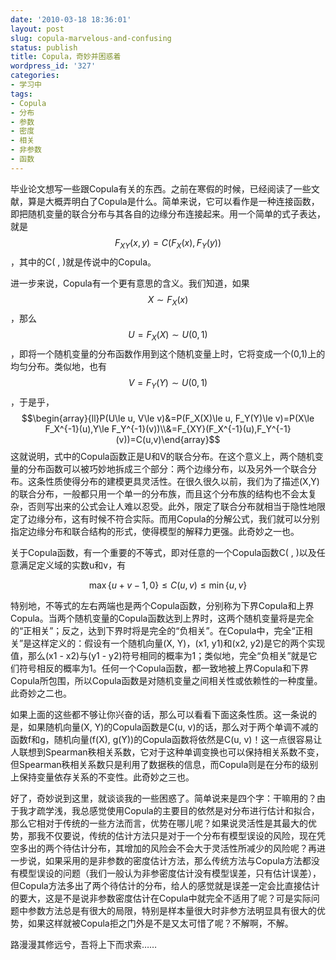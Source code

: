 ```yaml
---
date: '2010-03-18 18:36:01'
layout: post
slug: copula-marvelous-and-confusing
status: publish
title: Copula，奇妙并困惑着
wordpress_id: '327'
categories:
- 学习中
tags:
- Copula
- 分布
- 参数
- 密度
- 相关
- 非参数
- 函数
---
```


毕业论文想写一些跟Copula有关的东西。之前在寒假的时候，已经阅读了一些文献，算是大概弄明白了Copula是什么。简单来说，它可以看作是一种连接函数，即把随机变量的联合分布与其各自的边缘分布连接起来。用一个简单的式子表达，就是$$F_{XY}(x,y)=C(F_X(x),F_Y(y))$$，其中的C( , )就是传说中的Copula。

进一步来说，Copula有一个更有意思的含义。我们知道，如果$$X\sim F_X(x)$$，那么$$U=F_X(X)\sim U(0,1)$$，即将一个随机变量的分布函数作用到这个随机变量上时，它将变成一个(0,1)上的均匀分布。类似地，也有$$V=F_Y(Y)\sim U(0,1)$$，于是乎，
$$\begin{array}{ll}P(U\le u, V\le v)&=P(F_X(X)\le u, F_Y(Y)\le v)=P(X\le F_X^{-1}(u),Y\le F_Y^{-1}(v))\\&=F_{XY}(F_X^{-1}(u),F_Y^{-1}(v))=C(u,v)\end{array}$$
这就说明，式中的Copula函数正是U和V的联合分布。在这个意义上，两个随机变量的分布函数可以被巧妙地拆成三个部分：两个边缘分布，以及另外一个联合分布。这条性质使得分布的建模更具灵活性。在很久很久以前，我们为了描述(X,Y)的联合分布，一般都只用一个单一的分布族，而且这个分布族的结构也不会太复杂，否则写出来的公式会让人难以忍受。此外，限定了联合分布就相当于隐性地限定了边缘分布，这有时候不符合实际。而用Copula的分解公式，我们就可以分别指定边缘分布和联合结构的形式，使得模型的解释力更强。此奇妙之一也。

关于Copula函数，有一个重要的不等式，即对任意的一个Copula函数C( , )以及任意满足定义域的实数u和v，有

$$\max\{u+v-1,0\}\le C(u,v)\le \min\{u,v\}$$

特别地，不等式的左右两端也是两个Copula函数，分别称为下界Copula和上界Copula。当两个随机变量的Copula函数达到上界时，这两个随机变量将是完全的“正相关”；反之，达到下界时将是完全的“负相关”。在Copula中，完全“正相关”是这样定义的：假设有一个随机向量(X, Y)，(x1, y1)和(x2, y2)是它的两个实现值，那么(x1 - x2)与(y1 - y2)符号相同的概率为1；类似地，完全“负相关”就是它们符号相反的概率为1。任何一个Copula函数，都一致地被上界Copula和下界Copula所包围，所以Copula函数是对随机变量之间相关性或依赖性的一种度量。此奇妙之二也。

如果上面的这些都不够让你兴奋的话，那么可以看看下面这条性质。这一条说的是，如果随机向量(X, Y)的Copula函数是C(u, v)的话，那么对于两个单调不减的函数f和g，随机向量(f(X), g(Y))的Copula函数将依然是C(u, v)！这一点很容易让人联想到Spearman秩相关系数，它对于这种单调变换也可以保持相关系数不变，但Spearman秩相关系数只是利用了数据秩的信息，而Copula则是在分布的级别上保持变量依存关系的不变性。此奇妙之三也。

好了，奇妙说到这里，就谈谈我的一些困惑了。简单说来是四个字：干嘛用的？由于我才疏学浅，我总感觉使用Copula的主要目的依然是对分布进行估计和拟合，那么它相对于传统的一些方法而言，优势在哪儿呢？如果说灵活性是其最大的优势，那我不仅要说，传统的估计方法只是对于一个分布有模型误设的风险，现在凭空多出的两个待估计分布，其增加的风险会不会大于灵活性所减少的风险呢？再进一步说，如果采用的是非参数的密度估计方法，那么传统方法与Copula方法都没有模型误设的问题（我们一般认为非参密度估计没有模型误差，只有估计误差），但Copula方法多出了两个待估计的分布，给人的感觉就是误差一定会比直接估计的要大，这是不是说非参数密度估计在Copula中就完全不适用了呢？可是实际问题中参数方法总是有很大的局限，特别是样本量很大时非参方法明显具有很大的优势，如果这样就被Copula拒之门外是不是又太可惜了呢？不解啊，不解。

路漫漫其修远兮，吾将上下而求索……

